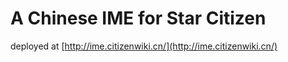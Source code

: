 # A Chinese IME for Star Citizen

deployed at [http://ime.citizenwiki.cn/](http://ime.citizenwiki.cn/)

